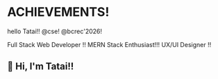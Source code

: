 # ACHIEVEMENTS!
hello Tatai!!
@cse!
@bcrec'2026!
<!DOCTYPE html>

Full Stack Web Developer !!
MERN Stack Enthusiast!!!
UX/UI Designer !!

## 👋 Hi, I'm Tatai!!

